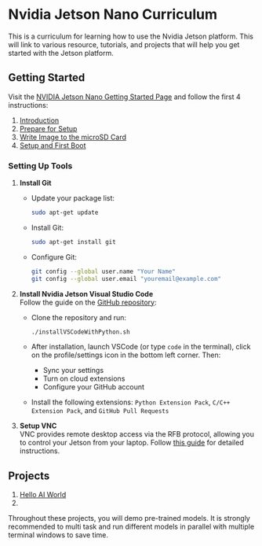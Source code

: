 # Nvidia Jetson Nano Curriculum

This is a curriculum for learning how to use the Nvidia Jetson platform. This will link to various resource, tutorials, and projects that will help you get started with the Jetson platform.

## Getting Started

Visit the [NVIDIA Jetson Nano Getting Started Page](https://developer.nvidia.com/embedded/learn/get-started-jetson-nano-devkit) and follow the first 4 instructions:

1. [Introduction](https://developer.nvidia.com/embedded/learn/get-started-jetson-nano-devkit#intro)
2. [Prepare for Setup](https://developer.nvidia.com/embedded/learn/get-started-jetson-nano-devkit#prepare)
3. [Write Image to the microSD Card](https://developer.nvidia.com/embedded/learn/get-started-jetson-nano-devkit#write)
4. [Setup and First Boot](https://developer.nvidia.com/embedded/learn/get-started-jetson-nano-devkit#setup)

### Setting Up Tools

1. **Install Git**  
   - Update your package list:

     ```bash
     sudo apt-get update
     ```

   - Install Git:

     ```bash
     sudo apt-get install git
     ```

   - Configure Git:

     ```bash
     git config --global user.name "Your Name"
     git config --global user.email "youremail@example.com"
     ```

2. **Install Nvidia Jetson Visual Studio Code**  
   Follow the guide on the [GitHub repository](https://github.com/JetsonHacksNano/installVSCode):
   - Clone the repository and run:

     ```bash
     ./installVSCodeWithPython.sh
     ```

   - After installation, launch VSCode (or type `code` in the terminal), click on the profile/settings icon in the bottom left corner. Then:
     - Sync your settings
     - Turn on cloud extensions
     - Configure your GitHub account
   - Install the following extensions: `Python Extension Pack`, `C/C++ Extension Pack`, and `GitHub Pull Requests`

3. **Setup VNC**  
   VNC provides remote desktop access via the RFB protocol, allowing you to control your Jetson from your laptop. Follow [this guide](https://developer.nvidia.com/embedded/learn/tutorials/vnc-setup) for detailed instructions.

## Projects

1. [Hello AI World](./Hello_AI_World/README.md)
2. []()

Throughout these projects, you will demo pre-trained models. It is strongly recommended to multi task and run different models in parallel with multiple terminal windows to save time.
